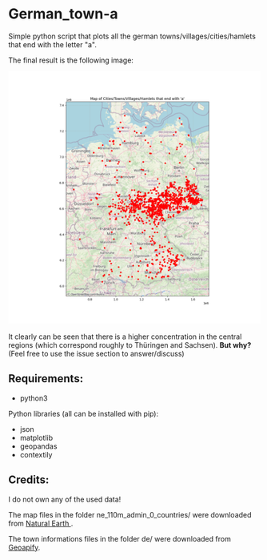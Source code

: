 # German_town-a
Simple python script that plots all the german towns/villages/cities/hamlets that end with the letter "a".

The final result is the following image:

![final_map](https://raw.githubusercontent.com/PiSimo/German-towns-ending-with-a/refs/heads/main/map_with_towns_ending_with_a.png)

It clearly can be seen that there is a higher concentration in the central regions (which correspond roughly to Thüringen and Sachsen). <b>But why?</b> (Feel free to use the issue section to answer/discuss)


## Requirements:
- python3

Python libraries (all can be installed with pip):
- json
- matplotlib
- geopandas
- contextily

## Credits:
I do not own any of the used data!

The map files in the folder ne_110m_admin_0_countries/ were downloaded from <a href="https://www.naturalearthdata.com/downloads/110m-cultural-vectors/110m-admin-0-countries/"> Natural Earth </a>.

The town informations files in the folder de/ were downloaded from <a href="https://www.geoapify.com/download-all-the-cities-towns-villages/">Geoapify</a>.
